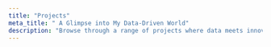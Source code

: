 ```yaml
---
title: "Projects"
meta_title: " A Glimpse into My Data-Driven World"
description: "Browse through a range of projects where data meets innovation. Discover how I leverage data science to solve complex problems and generate meaningful insights."
---
```

